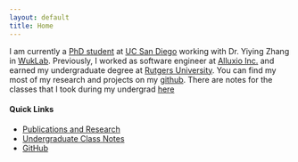 ```yaml
---
layout: default
title: Home
---
```


I am currently a [PhD student](/education/) at [UC San Diego](https://ucsd.edu)
working with Dr. Yiying Zhang in [WukLab](https://wuklab.io). Previously, I
worked as software engineer at [Alluxio Inc.](https://alluxio.io) and earned my
undergraduate degree at [Rutgers University](/education/undergrad/). You can
find my most of my research and projects on my
[github](https://github.com/ZacBlanco). There are notes for the classes that I
took during my undergrad [here](/education/undergrad/)

#### Quick Links

- [Publications and Research](/education/)
- [Undergraduate Class Notes](/education/undergraduate/)
- [GitHub](https://github.com/ZacBlanco)